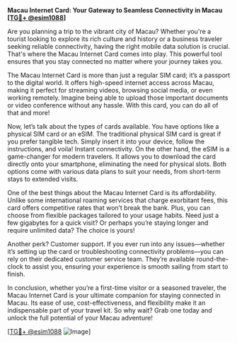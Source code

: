 **Macau Internet Card: Your Gateway to Seamless Connectivity in Macau [[TG💪+ @esim1088](https://t.me/s/esim1088)]**

Are you planning a trip to the vibrant city of Macau? Whether you're a tourist looking to explore its rich culture and history or a business traveler seeking reliable connectivity, having the right mobile data solution is crucial. That's where the Macau Internet Card comes into play. This powerful tool ensures that you stay connected no matter where your journey takes you.

The Macau Internet Card is more than just a regular SIM card; it’s a passport to the digital world. It offers high-speed internet access across Macau, making it perfect for streaming videos, browsing social media, or even working remotely. Imagine being able to upload those important documents or video conference without any hassle. With this card, you can do all of that and more!

Now, let’s talk about the types of cards available. You have options like a physical SIM card or an eSIM. The traditional physical SIM card is great if you prefer tangible tech. Simply insert it into your device, follow the instructions, and voila! Instant connectivity. On the other hand, the eSIM is a game-changer for modern travelers. It allows you to download the card directly onto your smartphone, eliminating the need for physical slots. Both options come with various data plans to suit your needs, from short-term stays to extended visits.

One of the best things about the Macau Internet Card is its affordability. Unlike some international roaming services that charge exorbitant fees, this card offers competitive rates that won’t break the bank. Plus, you can choose from flexible packages tailored to your usage habits. Need just a few gigabytes for a quick visit? Or perhaps you’re staying longer and require unlimited data? The choice is yours!

Another perk? Customer support. If you ever run into any issues—whether it’s setting up the card or troubleshooting connectivity problems—you can rely on their dedicated customer service team. They’re available round-the-clock to assist you, ensuring your experience is smooth sailing from start to finish.

In conclusion, whether you’re a first-time visitor or a seasoned traveler, the Macau Internet Card is your ultimate companion for staying connected in Macau. Its ease of use, cost-effectiveness, and flexibility make it an indispensable part of your travel kit. So why wait? Grab one today and unlock the full potential of your Macau adventure!

[[TG💪+ @esim1088](https://t.me/s/esim1088) ![Image](https://i.postimg.cc/Y0z9fWf4/image.png)]